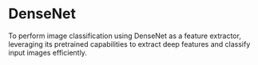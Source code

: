 # DenseNet
To perform image classification using DenseNet as a feature extractor, leveraging its pretrained capabilities to extract deep features and classify input images efficiently.
